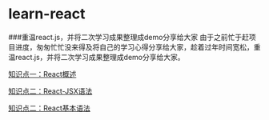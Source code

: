 # learn-react
###重温react.js，并将二次学习成果整理成demo分享给大家
由于之前忙于赶项目进度，匆匆忙忙没来得及将自己的学习心得分享给大家，趁着过年时间宽松，重温react.js，并将二次学习成果整理成demo分享给大家。

[知识点一：React概述](https://github.com/sosout/learn-react/tree/master/react-summary)

[知识点二：React-JSX语法](https://github.com/sosout/learn-react/tree/master/react-jsx)

[知识点二：React基本语法](https://github.com/sosout/learn-react/tree/master/react-grammar)





